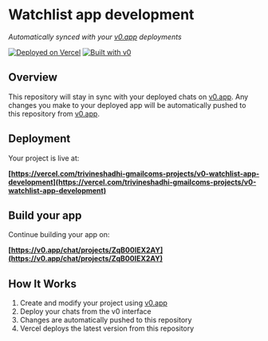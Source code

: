 # Watchlist app development

*Automatically synced with your [v0.app](https://v0.app) deployments*

[![Deployed on Vercel](https://img.shields.io/badge/Deployed%20on-Vercel-black?style=for-the-badge&logo=vercel)](https://vercel.com/trivineshadhi-gmailcoms-projects/v0-watchlist-app-development)
[![Built with v0](https://img.shields.io/badge/Built%20with-v0.app-black?style=for-the-badge)](https://v0.app/chat/projects/ZqB00IEX2AY)

## Overview

This repository will stay in sync with your deployed chats on [v0.app](https://v0.app).
Any changes you make to your deployed app will be automatically pushed to this repository from [v0.app](https://v0.app).

## Deployment

Your project is live at:

**[https://vercel.com/trivineshadhi-gmailcoms-projects/v0-watchlist-app-development](https://vercel.com/trivineshadhi-gmailcoms-projects/v0-watchlist-app-development)**

## Build your app

Continue building your app on:

**[https://v0.app/chat/projects/ZqB00IEX2AY](https://v0.app/chat/projects/ZqB00IEX2AY)**

## How It Works

1. Create and modify your project using [v0.app](https://v0.app)
2. Deploy your chats from the v0 interface
3. Changes are automatically pushed to this repository
4. Vercel deploys the latest version from this repository